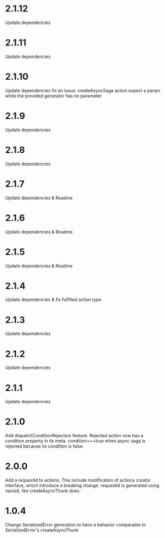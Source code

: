 # 2.1.12

Update dependencies

# 2.1.11

Update dependencies

# 2.1.10

Update dependencies
fix an issue: createAsyncSaga action expect a param while the provided generator has no parameter

# 2.1.9

Update dependencies

# 2.1.8

Update dependencies

# 2.1.7

Update dependencies & Readme

# 2.1.6

Update dependencies & Readme

# 2.1.5

Update dependencies & Readme

# 2.1.4

Update dependencies & fix fulfilled action type

# 2.1.3

Update dependencies

# 2.1.2

Update dependencies

# 2.1.1

Update dependencies

# 2.1.0

Add dispatchConditionRejection feature. Rejected action now has a condition property in its meta. condition===true
when async saga is rejected because its condition is false.

# 2.0.0

Add a requestId to actions. This include modification of actions creator interface, which introduce a breaking change.
requestId is generated using nanoid, like createAsyncThunk does.

# 1.0.4

Change SerializedError generation to have a behavior comparable to SerializedError's createAsyncThunk
